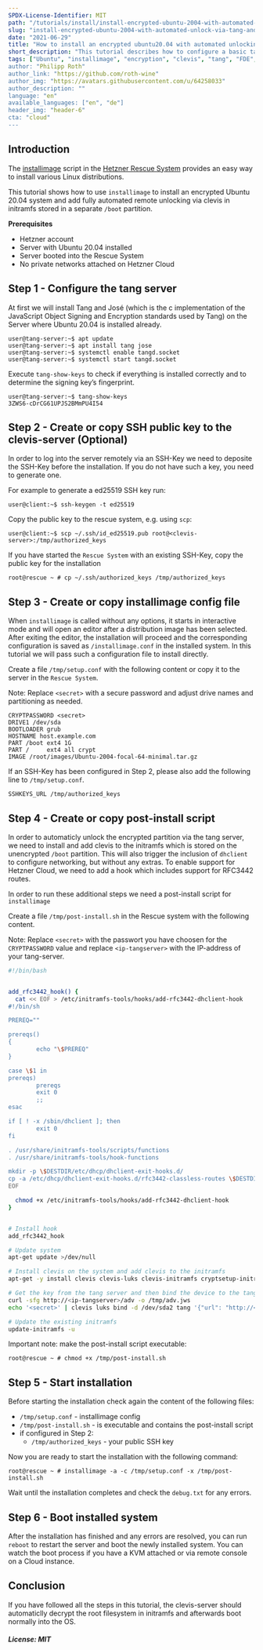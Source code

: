 ```yaml
---
SPDX-License-Identifier: MIT
path: "/tutorials/install/install-encrypted-ubuntu-2004-with-automated-unlock-via-tang-and-clevis"
slug: "install-encrypted-ubuntu-2004-with-automated-unlock-via-tang-and-clevis"
date: "2021-06-29"
title: "How to install an encrypted ubuntu20.04 with automated unlocking via tang and clevis"
short_description: "This tutorial describes how to configure a basic tang server and how to install an encrypted ubuntu20.04, which then unlocks automatically via clevis"
tags: ["Ubuntu", "installimage", "encryption", "clevis", "tang", "FDE", initramfs"]
author: "Philipp Roth"
author_link: "https://github.com/roth-wine"
author_img: "https://avatars.githubusercontent.com/u/64258033"
author_description: ""
language: "en"
available_languages: ["en", "de"]
header_img: "header-6"
cta: "cloud"
---
```


## Introduction

The [installimage](https://docs.hetzner.com/robot/dedicated-server/operating-systems/installimage) script in the [Hetzner Rescue System](https://docs.hetzner.com/robot/dedicated-server/troubleshooting/hetzner-rescue-system) provides an easy way to install various Linux distributions.

This tutorial shows how to use `installimage` to install an encrypted Ubuntu 20.04 system and add fully automated remote unlocking via clevis in initramfs stored in a separate `/boot` partition.

**Prerequisites**

* Hetzner account
* Server with Ubuntu 20.04 installed
* Server booted into the Rescue System
* No private networks attached on Hetzner Cloud

## Step 1 - Configure the tang server

At first we will install Tang and José (which is the c implementation of the JavaScript Object Signing and Encryption standards used by Tang) on the Server where Ubuntu 20.04 is installed already.

```console
user@tang-server:~$ apt update 
user@tang-server:~$ apt install tang jose
user@tang-server:~$ systemctl enable tangd.socket
user@tang-server:~$ systemctl start tangd.socket
```

Execute `tang-show-keys` to check if everything is installed correctly and to determine the signing key’s fingerprint.

```console
user@tang-server:~$ tang-show-keys 
3ZWS6-cDrCG61UPJS2BMmPU4I54
```

## Step 2 - Create or copy SSH public key to the clevis-server (Optional)

In order to log into the server remotely via an SSH-Key we need to deposite the SSH-Key before the installation. If you do not have such a key, you need to generate one.

For example to generate a ed25519 SSH key run:

```console
user@client:~$ ssh-keygen -t ed25519
```

Copy the public key to the rescue system, e.g. using `scp`:

```console
user@client:~$ scp ~/.ssh/id_ed25519.pub root@<clevis-server>:/tmp/authorized_keys
```

If you have started the `Rescue System` with an existing SSH-Key, copy the public key for the installation

```console
root@rescue ~ # cp ~/.ssh/authorized_keys /tmp/authorized_keys
```

## Step 3 - Create or copy installimage config file

When `installimage` is called without any options, it starts in interactive mode and will open an editor after a distribution image has been selected. After exiting the editor, the installation will proceed and the corresponding configuration is saved as `/installimage.conf` in the installed system. In this tutorial we will pass such a configuration file to install directly.

Create a file `/tmp/setup.conf` with the following content or copy it to the server in the `Rescue System`.

Note: Replace `<secret>` with a secure password and adjust drive names and partitioning as needed.

```console
CRYPTPASSWORD <secret>
DRIVE1 /dev/sda
BOOTLOADER grub
HOSTNAME host.example.com
PART /boot ext4 1G
PART /     ext4 all crypt
IMAGE /root/images/Ubuntu-2004-focal-64-minimal.tar.gz
```

If an SSH-Key has been configured in Step 2, please also add the following line to `/tmp/setup.conf`.

```console
SSHKEYS_URL /tmp/authorized_keys
```

## Step 4 - Create or copy post-install script

In order to automaticly unlock the encrypted partition via the tang server, we need to install and add clevis to the initramfs which is stored on the unencrypted `/boot` partition. This will also trigger the inclusion of `dhclient` to configure networking, but without any extras. To enable support for Hetzner Cloud, we need to add a hook which includes support for RFC3442 routes.

In order to run these additional steps we need a post-install script for `installimage`

Create a file `/tmp/post-install.sh` in the Rescue system with the following content.

Note: Replace `<secret>` with the passwort you have choosen for the `CRYPTPASSWORD` value and replace `<ip-tangserver>` with the IP-address of your tang-server.

```bash
#!/bin/bash


add_rfc3442_hook() {
  cat << EOF > /etc/initramfs-tools/hooks/add-rfc3442-dhclient-hook
#!/bin/sh

PREREQ=""

prereqs()
{
        echo "\$PREREQ"
}

case \$1 in
prereqs)
        prereqs
        exit 0
        ;;
esac

if [ ! -x /sbin/dhclient ]; then
        exit 0
fi

. /usr/share/initramfs-tools/scripts/functions
. /usr/share/initramfs-tools/hook-functions

mkdir -p \$DESTDIR/etc/dhcp/dhclient-exit-hooks.d/
cp -a /etc/dhcp/dhclient-exit-hooks.d/rfc3442-classless-routes \$DESTDIR/etc/dhcp/dhclient-exit-hooks.d/
EOF

  chmod +x /etc/initramfs-tools/hooks/add-rfc3442-dhclient-hook
}


# Install hook
add_rfc3442_hook

# Update system
apt-get update >/dev/null

# Install clevis on the system and add clevis to the initramfs
apt-get -y install clevis clevis-luks clevis-initramfs cryptsetup-initramfs

# Get the key from the tang server and then bind the device to the tang server
curl -sfg http://<ip-tangserver>/adv -o /tmp/adv.jws
echo '<secret>' | clevis luks bind -d /dev/sda2 tang '{"url": "http://<ip-tangserver>" , "adv": "/tmp/adv.jws" }'

# Update the existing initramfs
update-initramfs -u
```

Important note: make the post-install script executable:

```console
root@rescue ~ # chmod +x /tmp/post-install.sh
```

## Step 5 - Start installation

Before starting the installation check again the content of the following files:

* `/tmp/setup.conf` - installimage config
* `/tmp/post-install.sh` - is executable and contains the post-install script
* if configured in Step 2:
  * `/tmp/authorized_keys` - your public SSH key

Now you are ready to start the installation with the following command:

```console
root@rescue ~ # installimage -a -c /tmp/setup.conf -x /tmp/post-install.sh
```

Wait until the installation completes and check the `debug.txt` for any errors.

## Step 6 - Boot installed system

After the installation has finished and any errors are resolved, you can run `reboot` to restart the server and boot the newly installed system. You can watch the boot process if you have a KVM attached or via remote console on a Cloud instance.

## Conclusion

If you have followed all the steps in this tutorial, the clevis-server should automaticlly decrypt the root filesystem in initramfs and afterwards boot normally into the OS.  

##### License: MIT

<!--

Contributor's Certificate of Origin

By making a contribution to this project, I certify that:

(a) The contribution was created in whole or in part by me and I have
    the right to submit it under the license indicated in the file; or

(b) The contribution is based upon previous work that, to the best of my
    knowledge, is covered under an appropriate license and I have the
    right under that license to submit that work with modifications,
    whether created in whole or in part by me, under the same license
    (unless I am permitted to submit under a different license), as
    indicated in the file; or

(c) The contribution was provided directly to me by some other person
    who certified (a), (b) or (c) and I have not modified it.

(d) I understand and agree that this project and the contribution are
    public and that a record of the contribution (including all personal
    information I submit with it, including my sign-off) is maintained
    indefinitely and may be redistributed consistent with this project
    or the license(s) involved.

Signed-off-by: Philipp Roth, philipp.roth@hetzner.com

-->
